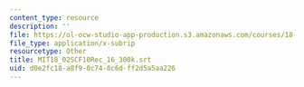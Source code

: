 ```yaml
---
content_type: resource
description: ''
file: https://ol-ocw-studio-app-production.s3.amazonaws.com/courses/18-02sc-multivariable-calculus-fall-2010/d0e2fc18a8f90c740c6dff2d5a5aa226_MIT18_02SCF10Rec_16_300k.srt
file_type: application/x-subrip
resourcetype: Other
title: MIT18_02SCF10Rec_16_300k.srt
uid: d0e2fc18-a8f9-0c74-0c6d-ff2d5a5aa226
---
```

